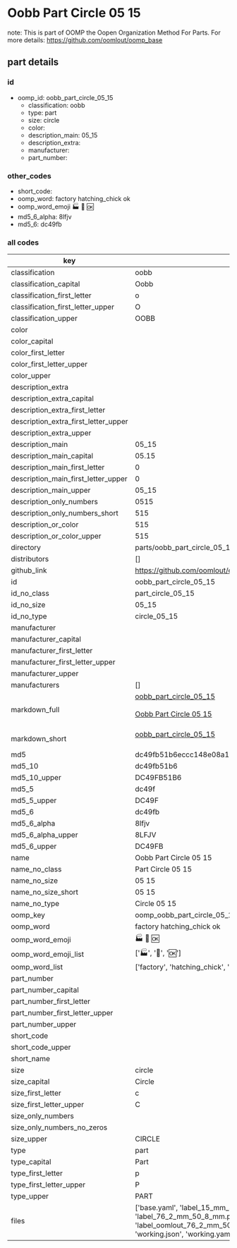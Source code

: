 # Oobb Part Circle 05 15  

note: This is part of OOMP the Oopen Organization Method For Parts. For more details: https://github.com/oomlout/oomp_base

##  part details





### id
* oomp_id: oobb_part_circle_05_15
  * classification: oobb
  * type: part
  * size: circle
  * color: 
  * description_main: 05_15
  * description_extra: 
  * manufacturer: 
  * part_number: 

### other_codes
* short_code: 
* oomp_word: factory hatching_chick ok
* oomp_word_emoji :factory: :hatching_chick: :ok:
* md5_6_alpha: 8lfjv
* md5_6: dc49fb

### all codes 
| key | value |  
| --- | --- |  
| classification | oobb |  
| classification_capital | Oobb |  
| classification_first_letter | o |  
| classification_first_letter_upper | O |  
| classification_upper | OOBB |  
| color |  |  
| color_capital |  |  
| color_first_letter |  |  
| color_first_letter_upper |  |  
| color_upper |  |  
| description_extra |  |  
| description_extra_capital |  |  
| description_extra_first_letter |  |  
| description_extra_first_letter_upper |  |  
| description_extra_upper |  |  
| description_main | 05_15 |  
| description_main_capital | 05.15 |  
| description_main_first_letter | 0 |  
| description_main_first_letter_upper | 0 |  
| description_main_upper | 05_15 |  
| description_only_numbers | 0515 |  
| description_only_numbers_short | 515 |  
| description_or_color | 515 |  
| description_or_color_upper | 515 |  
| directory | parts/oobb_part_circle_05_15 |  
| distributors | [] |  
| github_link | https://github.com/oomlout/oomlout_oomp_part_src/tree/main/parts/oobb_part_circle_05_15/working |  
| id | oobb_part_circle_05_15 |  
| id_no_class | part_circle_05_15 |  
| id_no_size | 05_15 |  
| id_no_type | circle_05_15 |  
| manufacturer |  |  
| manufacturer_capital |  |  
| manufacturer_first_letter |  |  
| manufacturer_first_letter_upper |  |  
| manufacturer_upper |  |  
| manufacturers | [] |  
| markdown_full | [oobb_part_circle_05_15](https://github.com/oomlout/oomlout_oomp_part_src/tree/main/parts/oobb_part_circle_05_15/working)<br>[](https://github.com/oomlout/oomlout_oomp_part_src/tree/main/parts/oobb_part_circle_05_15/working)<br>[Oobb Part Circle 05 15](https://github.com/oomlout/oomlout_oomp_part_src/tree/main/parts/oobb_part_circle_05_15/working)<br><br> |  
| markdown_short | [oobb_part_circle_05_15](https://github.com/oomlout/oomlout_oomp_part_src/tree/main/parts/oobb_part_circle_05_15/working)<br><br> |  
| md5 | dc49fb51b6eccc148e08a14d8ace5ae1 |  
| md5_10 | dc49fb51b6 |  
| md5_10_upper | DC49FB51B6 |  
| md5_5 | dc49f |  
| md5_5_upper | DC49F |  
| md5_6 | dc49fb |  
| md5_6_alpha | 8lfjv |  
| md5_6_alpha_upper | 8LFJV |  
| md5_6_upper | DC49FB |  
| name | Oobb Part Circle 05 15 |  
| name_no_class | Part Circle 05 15 |  
| name_no_size | 05 15 |  
| name_no_size_short | 05 15 |  
| name_no_type | Circle 05 15 |  
| oomp_key | oomp_oobb_part_circle_05_15 |  
| oomp_word | factory hatching_chick ok |  
| oomp_word_emoji | :factory: :hatching_chick: :ok: |  
| oomp_word_emoji_list | [':factory:', ':hatching_chick:', ':ok:'] |  
| oomp_word_list | ['factory', 'hatching_chick', 'ok'] |  
| part_number |  |  
| part_number_capital |  |  
| part_number_first_letter |  |  
| part_number_first_letter_upper |  |  
| part_number_upper |  |  
| short_code |  |  
| short_code_upper |  |  
| short_name |  |  
| size | circle |  
| size_capital | Circle |  
| size_first_letter | c |  
| size_first_letter_upper | C |  
| size_only_numbers |  |  
| size_only_numbers_no_zeros |  |  
| size_upper | CIRCLE |  
| type | part |  
| type_capital | Part |  
| type_first_letter | p |  
| type_first_letter_upper | P |  
| type_upper | PART |  
| files | ['base.yaml', 'label_15_mm_30_mm.pdf', 'label_15_mm_30_mm.svg', 'label_76_2_mm_50_8_mm.pdf', 'label_76_2_mm_50_8_mm.svg', 'label_oomlout_76_2_mm_50_8_mm.pdf', 'label_oomlout_76_2_mm_50_8_mm.svg', 'readme.md', 'working.json', 'working.yaml'] |  
